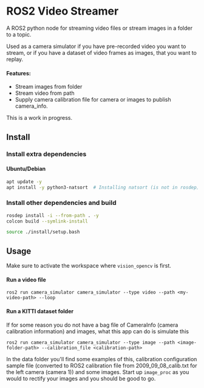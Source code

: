 # ROS2 Video Streamer

A ROS2 python node for streaming video files or stream images in a folder to a topic. 

Used as a camera simulator if you have pre-recorded video you want to stream, or if you have a dataset of video frames as images, that you want to replay.

#### Features:
- Stream images from folder
- Stream video from path
- Supply camera calibration file for camera or images to publish camera_info.

This is a work in progress.

## Install

### Install extra dependencies

#### Ubuntu/Debian

``` bash
apt update -y
apt install -y python3-natsort  # Installing natsort (is not in rosdep)
```

### Install other dependencies and build

``` bash
rosdep install -i --from-path . -y
colcon build --symlink-install

source ./install/setup.bash
```

## Usage

Make sure to activate the workspace where `vision_opencv` is first.

#### Run a video file

`ros2 run camera_simulator camera_simulator --type video --path <my-video-path> --loop`


#### Run a KITTI dataset folder
If for some reason you do not have a bag file of CameraInfo (camera calibration information) and
images, what this app can do is simulate this

`ros2 run camera_simulator camera_simulator --type image --path <image-folder-path> --calibration_file <calibration-path>`

In the data folder you'll find some examples of this, calibration configuration sample file (converted to ROS2 calibration file from 2009_09_08_calib.txt for the left camera (camera 1)) and some images. Start up `image_proc` as you would to rectify
your images and you should be good to go.
